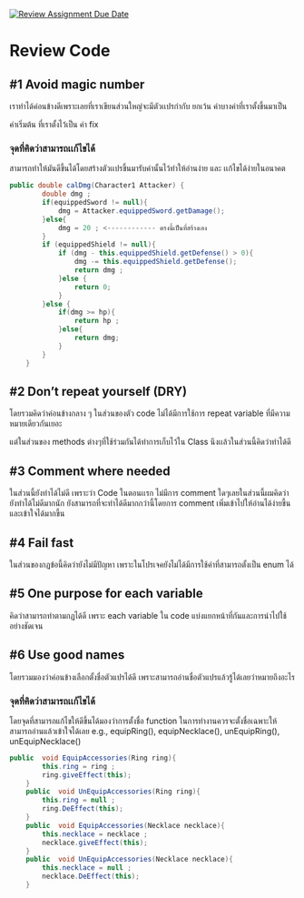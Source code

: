 [![Review Assignment Due Date](https://classroom.github.com/assets/deadline-readme-button-24ddc0f5d75046c5622901739e7c5dd533143b0c8e959d652212380cedb1ea36.svg)](https://classroom.github.com/a/Za3Q8kx4)
# Review Code

## #1 A**void magic number**


เราทำได้ค่อนข้างดีเพราะเลยที่เราเขียนส่วนใหญ่จะมีตัวเเปรกำกับ ยกเว้น ค่าบางค่าที่เราตั้งขึ้นมาเป็น


ค่าเริ่มต้น ที่เราตั้งไว้เป็น ค่า fix

### จุดที่คิดว่าสามารถเเก้ไขได้

สามารถทำให้มันดีขึ้นได้โดยสร้างตัวเเปรขึ้นมารับค่านั้นไว้ทำให้อ่านง่าย และ เเก้ไขได้ง่ายในอนาคต

```java
public double calDmg(Character1 Attacker) {
        double dmg ;
        if(equippedSword != null){
            dmg = Attacker.equippedSword.getDamage();
        }else{
            dmg = 20 ; <------------ ตรงนี้เป็นที่สร้างเอง
        }
        if (equippedShield != null){
            if (dmg - this.equippedShield.getDefense() > 0){
                dmg -= this.equippedShield.getDefense();
                return dmg ;
            }else {
                return 0;
            }
        }else {
            if(dmg >= hp){
                return hp ;
            }else{
                return dmg; 
            }
        }
    }
```

## #2 Don’t repeat yourself (DRY)

โดยรวมคิดว่าค่อนข้างกลาง ๆ ในส่วนของตัว code ไม่ได้มีการใช้การ repeat variable ที่มีความหมายเดียวกันเยอะ


แต่ในส่วนของ methods ต่างๆที่ใช้ร่วมกันได้ทำการเก็บไว้ใน Class นึงเเล้วในส่วนนี้คิดว่าทำได้ดี

## #3 Comment where needed

ในส่วนนี้ยังทำได้ไม่ดี เพราะว่า Code ในตอนเเรก ไม่มีการ comment ใดๆเลยในส่วนนี้ผมคิดว่ายังทำได้ไม่ดีมากนัก ยังสามารถที่จะทำได้ดีมากกว่านี้โดยการ comment เพิ่มเข้าไปให้อ่านได้ง่ายขี้นและเข้าใจได้มากขี้น

## #4 Fail fast

ในส่วนของกฏข้อนี้คิดว่ายังไม่มีปัญหา เพราะในโปรเจคยังไม่ได้มีการใช้ค่าที่สามารถตั้งเป็น enum ได้

## #5 One purpose for each variable

คิดว่าสามารถทำตามกฏได้ดี เพราะ each variable ใน code แบ่งแยกหน้าที่กันและการนำไปใช้อย่างชัดเจน

## #6 Use good names

โดยรวมมองว่าค่อนข้างเลือกตั้งชื่อตัวแปรได้ดี เพราะสามารถอ่านชื่อตัวแปรแล้วรู้ได้เลยว่าหมายถึงอะไร

### จุดที่คิดว่าสามารถเเก้ไขได้

โดยจุดที่สามารถแก้ไขให้ดีขึ้นได้มองว่าการตั้งชื่อ function ในการทำงานควรจะตั้งชื่อเฉพาะให้สามารถอ่านแล้วเข้าใจได้เลย e.g., equipRing(), equipNecklace(), unEquipRing(), unEquipNecklace()

```java
public  void EquipAccessories(Ring ring){
        this.ring = ring ;
        ring.giveEffect(this);
    }
    public  void UnEquipAccessories(Ring ring){
        this.ring = null ;
        ring.DeEffect(this);
    }
    public  void EquipAccessories(Necklace necklace){
        this.necklace = necklace ;
        necklace.giveEffect(this);
    }
    public  void UnEquipAccessories(Necklace necklace){
        this.necklace = null ;
        necklace.DeEffect(this);
    }
```
